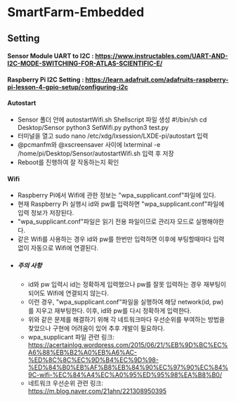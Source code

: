 # SmartFarm-Embedded

## Setting
#### Sensor Module UART to I2C : https://www.instructables.com/UART-AND-I2C-MODE-SWITCHING-FOR-ATLAS-SCIENTIFIC-E/
#### Raspberry Pi I2C Setting : https://learn.adafruit.com/adafruits-raspberry-pi-lesson-4-gpio-setup/configuring-i2c
#### Autostart
  - Sensor 폴더 안에 autostartWifi.sh Shellscript 파일 생성
    #!/bin/sh
    cd Desktop/Sensor
    python3 SetWifi.py
    python3 test.py
  - 터미널을 열고 sudo nano /etc/xdg/lxsession/LXDE-pi/autostart 입력
  - @pcmanfm와 @xscreensaver 사이에 lxterminal -e /home/pi/Desktop/Sensor/autostartWifi.sh 입력 후 저장
  - Reboot를 진행하여 잘 작동하는지 확인

#### Wifi
  - Raspberry Pi에서 Wifi에 관한 정보는 "wpa_supplicant.conf"파일에 있다.
  - 현재 Raspberry Pi 실행시 id와 pw를 입력하면 "wpa_supplicant.conf"파일에 입력 정보가 저장된다.
  - "wpa_supplicant.conf"파일은 읽기 전용 파일이므로 관리자 모드로 실행해야한다.
  - 같은 Wifi를 사용하는 경우 id와 pw를 한번만 입력하면 이후에 부팅할때마다 입력없이 자동으로 Wifi에 연결된다.
  - ##### 주의 사항
    - id와 pw 입력시 id는 정확하게 입력했으나 pw를 잘못 입력하는 경우 재부팅이 되어도 Wifi에 연결되지 않는다.
    - 이런 경우, "wpa_supplicant.conf"파일을 실행하여 해당 network(id, pw)를 지우고 재부팅한다. 이후, id와 pw를 다시 정확하게 입력한다.
    - 위와 같은 문제를 해결하기 위해 각 네트워크마다 우선순위를 부여하는 방법을 찾았으나 구현에 어려움이 있어 추후 개발이 필요하다.
    - wpa_supplicant 파일 관련 링크: https://acertainlog.wordpress.com/2015/06/21/%EB%9D%BC%EC%A6%88%EB%B2%A0%EB%A6%AC-%ED%8C%8C%EC%9D%B4%EC%9D%98-%ED%84%B0%EB%AF%B8%EB%84%90%EC%97%90%EC%84%9C-wifi-%EC%84%A4%EC%A0%95%ED%95%98%EA%B8%B0/
    - 네트워크 우선순위 관련 링크: https://m.blog.naver.com/21ahn/221308950395

